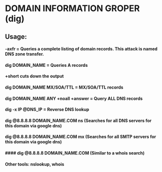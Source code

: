 # DOMAIN INFORMATION GROPER (dig)

## Usage:

#### -axfr = Queries a complete listing of domain records. This attack is named DNS zone transfer.

#### dig DOMAIN_NAME = Queries A records

#### +short cuts down the output

#### dig DOMAIN_NAME MX/SOA/TTL = MX/SOA/TTL records

#### dig DOMAIN_NAME ANY +noall +answer = Query ALL DNS records

#### dig -x IP @DNS_IP = Reverse DNS lookup

#### dig @8.8.8.8 DOMAIN_NAME.COM ns (Searches for all DNS servers for this domain via google dns)

#### dig @8.8.8.8 DOMAIN_NAME.COM mx (Searches for all SMTP servers for this domain via google dns)

#### #### dig @8.8.8.8 DOMAIN_NAME.COM (Similar to a whois search)

#### Other tools: nslookup, whois
